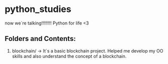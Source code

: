 # python_studies
now we´re talking!!!!!!!! Python for life <3

## Folders and Contents:

1. blockchain/ -> It´s a basic blockchain project. Helped me develop my OO skills and also understand the concept of a blockchain.
